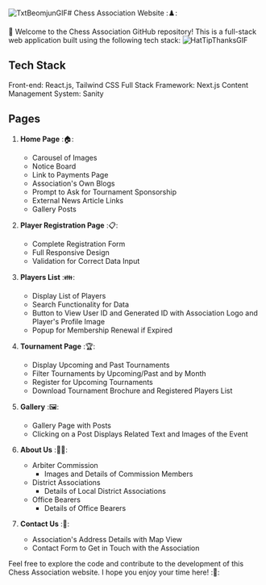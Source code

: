 ![TxtBeomjunGIF](https://github.com/punit-saini/Chess-Association/assets/64743687/71f9e4ea-c66b-403e-a614-03e5d97719a8)# Chess Association Website :♟️:

👋 Welcome to the Chess Association GitHub repository! This is a full-stack web application built using the following tech stack:
![HatTipThanksGIF](https://github.com/punit-saini/Chess-Association/assets/64743687/c1d36db7-06d9-4ccb-b3a4-761c4dd719a8)

## Tech Stack

Front-end: React.js, Tailwind CSS
Full Stack Framework: Next.js
Content Management System: Sanity

## Pages

1. **Home Page** :🏠:
   - Carousel of Images
   - Notice Board
   - Link to Payments Page
   - Association's Own Blogs
   - Prompt to Ask for Tournament Sponsorship
   - External News Article Links
   - Gallery Posts

2. **Player Registration Page** :📋:
   - Complete Registration Form
   - Full Responsive Design
   - Validation for Correct Data Input

3. **Players List** :👪:
   - Display List of Players
   - Search Functionality for Data
   - Button to View User ID and Generated ID with Association Logo and Player's Profile Image
   - Popup for Membership Renewal if Expired

4. **Tournament Page** :🏆:
   - Display Upcoming and Past Tournaments
   - Filter Tournaments by Upcoming/Past and by Month
   - Register for Upcoming Tournaments
   - Download Tournament Brochure and Registered Players List

5. **Gallery** :🖼️:
   - Gallery Page with Posts
   - Clicking on a Post Displays Related Text and Images of the Event

6. **About Us** :🧑‍💻:
   - Arbiter Commission
     - Images and Details of Commission Members
   - District Associations
     - Details of Local District Associations
   - Office Bearers
     - Details of Office Bearers

7. **Contact Us** :📩:
   - Association's Address Details with Map View
   - Contact Form to Get in Touch with the Association

Feel free to explore the code and contribute to the development of this Chess Association website. I hope you enjoy your time here! :🚀:
